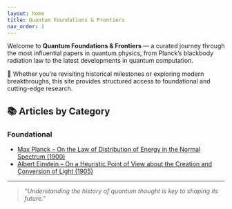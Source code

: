 ```yaml
---
layout: home
title: Quantum Foundations & Frontiers
nav_order: 1
---
```


Welcome to **Quantum Foundations & Frontiers** — a curated journey through the most influential papers in quantum physics, from Planck’s blackbody radiation law to the latest developments in quantum computation.

🧪 Whether you’re revisiting historical milestones or exploring modern breakthroughs, this site provides structured access to foundational and cutting-edge research.

## 📚 Articles by Category

### Foundational
- [Max Planck – On the Law of Distribution of Energy in the Normal Spectrum (1900)](references/planck-1900-distribution-law)
- [Albert Einstein – On a Heuristic Point of View about the Creation and Conversion of Light (1905)](references/einstein-1905-photoelectric-effect)

---

> _“Understanding the history of quantum thought is key to shaping its future.”_ 
> 
